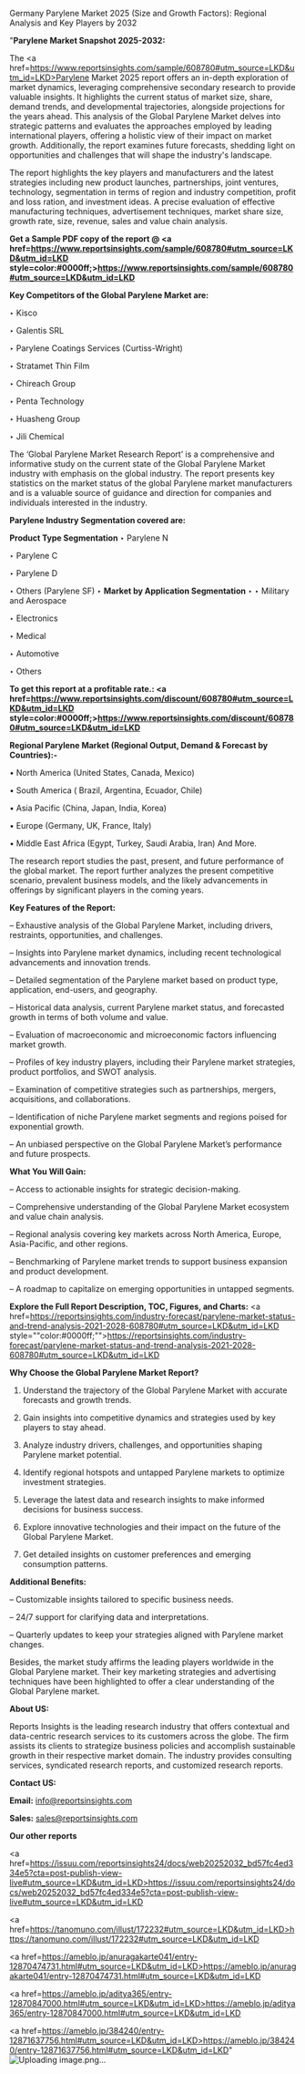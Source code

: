 Germany Parylene Market 2025 (Size and Growth Factors): Regional Analysis and Key Players by 2032

"<strong>Parylene Market Snapshot 2025-2032:</strong>

The <a href=https://www.reportsinsights.com/sample/608780#utm_source=LKD&utm_id=LKD>Parylene Market</a> 2025 report offers an in-depth exploration of market dynamics, leveraging comprehensive secondary research to provide valuable insights. It highlights the current status of market size, share, demand trends, and developmental trajectories, alongside projections for the years ahead. This analysis of the Global Parylene Market delves into strategic patterns and evaluates the approaches employed by leading international players, offering a holistic view of their impact on market growth. Additionally, the report examines future forecasts, shedding light on opportunities and challenges that will shape the industry's landscape.

The report highlights the key players and manufacturers and the latest strategies including new product launches, partnerships, joint ventures, technology, segmentation in terms of region and industry competition, profit and loss ration, and investment ideas. A precise evaluation of effective manufacturing techniques, advertisement techniques, market share size, growth rate, size, revenue, sales and value chain analysis.

<strong>Get a Sample PDF copy of the report @ <a href=https://www.reportsinsights.com/sample/608780#utm_source=LKD&utm_id=LKD style=color:#0000ff;>https://www.reportsinsights.com/sample/608780#utm_source=LKD&utm_id=LKD</a></strong>

<strong>Key Competitors of the Global Parylene Market are:</strong>

‣ Kisco

‣ Galentis SRL

‣ Parylene Coatings Services (Curtiss-Wright)

‣ Stratamet Thin Film

‣ Chireach Group

‣ Penta Technology

‣ Huasheng Group

‣ Jili Chemical

The ‘Global Parylene Market Research Report’ is a comprehensive and informative study on the current state of the Global Parylene Market industry with emphasis on the global industry. The report presents key statistics on the market status of the global Parylene market manufacturers and is a valuable source of guidance and direction for companies and individuals interested in the industry.

<strong>Parylene Industry Segmentation covered are:</strong>

<strong>Product Type Segmentation</strong>
‣
Parylene N

‣ Parylene C

‣ Parylene D

‣ Others (Parylene SF)
‣ 
<strong>Market by Application Segmentation</strong>
‣
‣  Military and Aerospace

‣ Electronics

‣ Medical

‣ Automotive

‣ Others

<strong>To get this report at a profitable rate.: <a href=https://www.reportsinsights.com/discount/608780#utm_source=LKD&utm_id=LKD style=color:#0000ff;>https://www.reportsinsights.com/discount/608780#utm_source=LKD&utm_id=LKD</a></strong>

<strong>Regional Parylene Market (Regional Output, Demand &amp; Forecast by Countries):-</strong>

• North America (United States, Canada, Mexico)

• South America ( Brazil, Argentina, Ecuador, Chile)

• Asia Pacific (China, Japan, India, Korea)

• Europe (Germany, UK, France, Italy)

• Middle East Africa (Egypt, Turkey, Saudi Arabia, Iran) And More.

The research report studies the past, present, and future performance of the global market. The report further analyzes the present competitive scenario, prevalent business models, and the likely advancements in offerings by significant players in the coming years.

<strong>Key Features of the Report:</strong>

– Exhaustive analysis of the Global Parylene Market, including drivers, restraints, opportunities, and challenges.

– Insights into Parylene market dynamics, including recent technological advancements and innovation trends.

– Detailed segmentation of the Parylene market based on product type, application, end-users, and geography.

– Historical data analysis, current Parylene market status, and forecasted growth in terms of both volume and value.

– Evaluation of macroeconomic and microeconomic factors influencing market growth.

– Profiles of key industry players, including their Parylene market strategies, product portfolios, and SWOT analysis.

– Examination of competitive strategies such as partnerships, mergers, acquisitions, and collaborations.

– Identification of niche Parylene market segments and regions poised for exponential growth.

– An unbiased perspective on the Global Parylene Market’s performance and future prospects.

<strong>What You Will Gain:</strong>

– Access to actionable insights for strategic decision-making.

– Comprehensive understanding of the Global Parylene Market ecosystem and value chain analysis.

– Regional analysis covering key markets across North America, Europe, Asia-Pacific, and other regions.

– Benchmarking of Parylene market trends to support business expansion and product development.

– A roadmap to capitalize on emerging opportunities in untapped segments.

<strong>Explore the Full Report Description, TOC, Figures, and Charts:</strong>
<a href=https://reportsinsights.com/industry-forecast/parylene-market-status-and-trend-analysis-2021-2028-608780#utm_source=LKD&utm_id=LKD style=""color:#0000ff;"">https://reportsinsights.com/industry-forecast/parylene-market-status-and-trend-analysis-2021-2028-608780#utm_source=LKD&utm_id=LKD</a>

<strong>Why Choose the Global Parylene Market Report?</strong>

1. Understand the trajectory of the Global Parylene Market with accurate forecasts and growth trends.

2. Gain insights into competitive dynamics and strategies used by key players to stay ahead.

3. Analyze industry drivers, challenges, and opportunities shaping Parylene market potential.

4. Identify regional hotspots and untapped Parylene markets to optimize investment strategies.

5. Leverage the latest data and research insights to make informed decisions for business success.

6. Explore innovative technologies and their impact on the future of the Global Parylene Market.

7. Get detailed insights on customer preferences and emerging consumption patterns.

<strong>Additional Benefits:</strong>

– Customizable insights tailored to specific business needs.

– 24/7 support for clarifying data and interpretations.

– Quarterly updates to keep your strategies aligned with Parylene market changes.

Besides, the market study affirms the leading players worldwide in the Global Parylene market. Their key marketing strategies and advertising techniques have been highlighted to offer a clear understanding of the Global Parylene market.

<strong><strong>About US</strong>:</strong>

Reports Insights is the leading research industry that offers contextual and data-centric research services to its customers across the globe. The firm assists its clients to strategize business policies and accomplish sustainable growth in their respective market domain. The industry provides consulting services, syndicated research reports, and customized research reports.

<strong>Contact US:</strong>

<p class=><b>Email:</b> <a href=mailto:info@reportsinsights.com>info@reportsinsights.com</a></p>
<p class=><b>Sales:</b> <a href=mailto:sales@reportsinsights.com>sales@reportsinsights.com</a></p>

<strong>Our other reports</strong>

<a href=https://issuu.com/reportsinsights24/docs/web20252032_bd57fc4ed334e5?cta=post-publish-view-live#utm_source=LKD&utm_id=LKD>https://issuu.com/reportsinsights24/docs/web20252032_bd57fc4ed334e5?cta=post-publish-view-live#utm_source=LKD&utm_id=LKD</a>

<a href=https://tanomuno.com/illust/172232#utm_source=LKD&utm_id=LKD>https://tanomuno.com/illust/172232#utm_source=LKD&utm_id=LKD</a>

<a href=https://ameblo.jp/anuragakarte041/entry-12870474731.html#utm_source=LKD&utm_id=LKD>https://ameblo.jp/anuragakarte041/entry-12870474731.html#utm_source=LKD&utm_id=LKD</a>

<a href=https://ameblo.jp/aditya365/entry-12870847000.html#utm_source=LKD&utm_id=LKD>https://ameblo.jp/aditya365/entry-12870847000.html#utm_source=LKD&utm_id=LKD</a>

<a href=https://ameblo.jp/384240/entry-12871637756.html#utm_source=LKD&utm_id=LKD>https://ameblo.jp/384240/entry-12871637756.html#utm_source=LKD&utm_id=LKD</a>"
![Uploading image.png…]()
